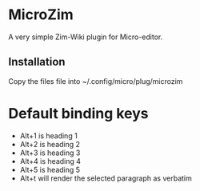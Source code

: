 # MicroZim

A very simple Zim-Wiki plugin for Micro-editor.

## Installation

Copy the files file into ~/.config/micro/plug/microzim

# Default binding keys

* Alt+1 is heading 1
* Alt+2 is heading 2
* Alt+3 is heading 3
* Alt+4 is heading 4
* Alt+5 is heading 5
* Alt+t will render the selected paragraph as verbatim


